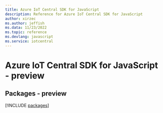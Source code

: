 ```yaml
---
title: Azure IoT Central SDK for JavaScript
description: Reference for Azure IoT Central SDK for JavaScript
author: xirzec
ms.author: jeffish
ms.data: 11/23/2022
ms.topic: reference
ms.devlang: javascript
ms.service: iotcentral
---
```

# Azure IoT Central SDK for JavaScript - preview
## Packages - preview
[!INCLUDE [packages](iot-central-index.md)]